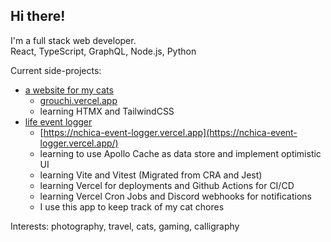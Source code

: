 ## Hi there!

I'm a full stack web developer.  
React, TypeScript, GraphQL, Node.js, Python

Current side-projects:
- [a website for my cats](https://github.com/nathanchica/grouchi)
  - [grouchi.vercel.app](https://grouchi.vercel.app)
  - learning HTMX and TailwindCSS
- [life event logger](https://github.com/nathanchica/life_event_logger_monorepo)
  - [https://nchica-event-logger.vercel.app](https://nchica-event-logger.vercel.app/)
  - learning to use Apollo Cache as data store and implement optimistic UI
  - learning Vite and Vitest (Migrated from CRA and Jest)
  - learning Vercel for deployments and Github Actions for CI/CD
  - learning Vercel Cron Jobs and Discord webhooks for notifications
  - I use this app to keep track of my cat chores

Interests: photography, travel, cats, gaming, calligraphy
